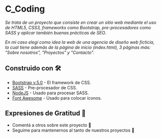 # C_Coding 

_Se trata de un proyecto que consiste en crear un sitio web mediante el uso de HTML5, CSS3, frameworks como Bootstrap, pre-procesadores como SASS y aplicar también buenas prácticas de SEO._

_En mi caso elegí como idea la web de una agencia de diseño web ficticia, la cual tiene además de la página de inicio (index.html), 3 páginas más: "Sobre nosotros", "Proyectos" y "Contacto"._

## Construido con 🛠️

* [Bootstrap v.5.0](https://getbootstrap.com/docs/5.0/getting-started/introduction/) - El framework de CSS.
* [SASS](https://sass-lang.com/documentation/) - Pre-procesador de CSS.
* [NodeJS](https://rometools.github.io/rome/) - Usado para procesar SASS.
* [Font Awesome](https://fontawesome.com/) - Usado para colocar iconos.

## Expresiones de Gratitud 🎁

* Comentá a otros sobre este proyecto 📢
* Seguime para mantenernos al tanto de nuestros proyectos 🤝
